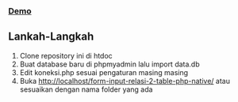 <h3><a href="https://youtu.be/0JVA8_JIo5U">Demo</a></h3>

<h2>Lankah-Langkah</h2>

1. Clone repository ini di htdoc
2. Buat database baru di phpmyadmin lalu import data.db
3. Edit koneksi.php sesuai pengaturan masing masing
4. Buka <a href="http://localhost/form-input-relasi-2-table-php-native/">http://localhost/form-input-relasi-2-table-php-native/</a> atau sesuaikan dengan nama folder yang ada
